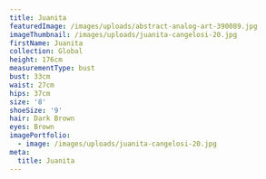 ```yaml
---
title: Juanita
featuredImage: /images/uploads/abstract-analog-art-390089.jpg
imageThumbnail: /images/uploads/juanita-cangelosi-20.jpg
firstName: Juanita
collection: Global
height: 176cm
measurementType: bust
bust: 33cm
waist: 27cm
hips: 37cm
size: '8'
shoeSize: '9'
hair: Dark Brown
eyes: Brown
imagePortfolio:
  - image: /images/uploads/juanita-cangelosi-20.jpg
meta:
  title: Juanita
---
```


